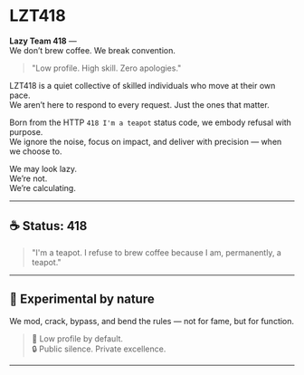 # LZT418

**Lazy Team 418** —  
We don’t brew coffee. We break convention.

> "Low profile. High skill. Zero apologies."

LZT418 is a quiet collective of skilled individuals who move at their own pace.  
We aren’t here to respond to every request. Just the ones that matter.

Born from the HTTP `418 I'm a teapot` status code, we embody refusal with purpose.  
We ignore the noise, focus on impact, and deliver with precision — when we choose to.

We may look lazy.  
We’re not.  
We’re calculating.

---

## ☕ Status: 418
> "I'm a teapot. I refuse to brew coffee because I am, permanently, a teapot."

---

## 🧪 Experimental by nature  
We mod, crack, bypass, and bend the rules — not for fame, but for function.

> 🧠 Low profile by default.  
> 🔒 Public silence. Private excellence.

---
